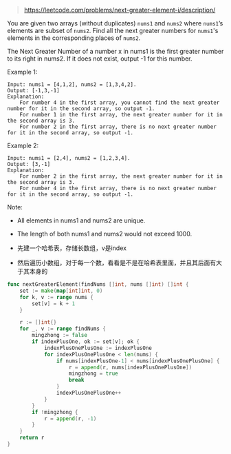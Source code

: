 > https://leetcode.com/problems/next-greater-element-i/description/

You are given two arrays (without duplicates) `nums1` and `nums2` where `nums1`’s elements are subset of `nums2`. Find all the next greater numbers for `nums1`'s elements in the corresponding places of `nums2`.

The Next Greater Number of a number x in nums1 is the first greater number to its right in nums2. If it does not exist, output -1 for this number.

Example 1:
```
Input: nums1 = [4,1,2], nums2 = [1,3,4,2].
Output: [-1,3,-1]
Explanation:
    For number 4 in the first array, you cannot find the next greater number for it in the second array, so output -1.
    For number 1 in the first array, the next greater number for it in the second array is 3.
    For number 2 in the first array, there is no next greater number for it in the second array, so output -1.
```
Example 2:
```
Input: nums1 = [2,4], nums2 = [1,2,3,4].
Output: [3,-1]
Explanation:
    For number 2 in the first array, the next greater number for it in the second array is 3.
    For number 4 in the first array, there is no next greater number for it in the second array, so output -1.
```
Note:
- All elements in nums1 and nums2 are unique.
- The length of both nums1 and nums2 would not exceed 1000.

- 先建一个哈希表，存储长数组，v是index
- 然后遍历小数组，对于每一个数，看看是不是在哈希表里面，并且其后面有大于其本身的

```go
func nextGreaterElement(findNums []int, nums []int) []int {
	set := make(map[int]int, 0)
	for k, v := range nums {
		set[v] = k + 1
	}

	r := []int{}
	for _, v := range findNums {
		mingzhong := false
		if indexPlusOne, ok := set[v]; ok {
			indexPlusOnePlusOne := indexPlusOne
			for indexPlusOnePlusOne < len(nums) {
				if nums[indexPlusOne-1] < nums[indexPlusOnePlusOne] {
					r = append(r, nums[indexPlusOnePlusOne])
					mingzhong = true
					break
				}
				indexPlusOnePlusOne++
			}
		}
		if !mingzhong {
			r = append(r, -1)
		}
	}
	return r
}
```